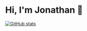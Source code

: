 # Hi, I'm Jonathan 👋

[![GitHub stats](https://github-readme-stats.vercel.app/api?username=JonathanGinevro)](https://github.com/anuraghazra/github-readme-stats)
